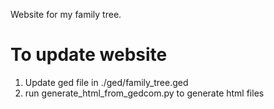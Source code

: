 Website for my family tree. 

# To update website
1) Update ged file in ./ged/family_tree.ged
2) run generate_html_from_gedcom.py to generate html files
